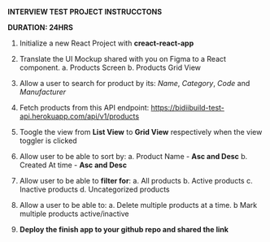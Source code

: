 **INTERVIEW TEST PROJECT INSTRUCCTONS**

**DURATION: 24HRS**

1. Initialize a new React Project with **creact-react-app**

2. Translate the UI Mockup shared with you on Figma to a React component.
   a. Products Screen
   b. Products Grid View
   
3. Allow a user to search for product by its: *Name*, *Category*, *Code* and *Manufacturer*

4. Fetch products from this API endpoint: https://bidiibuild-test-api.herokuapp.com/api/v1/products

5. Toogle the view from **List View** to **Grid View** respectively when the view toggler is clicked

6. Allow user to be able to sort by:
   a. Product Name - **Asc and Desc**
   b. Created At time - **Asc and Desc**
   
7. Allow user to be able to **filter for**:
   a. All products
   b. Active products
   c. Inactive products
   d. Uncategorized products
   
8. Allow a user to be able to:
   a. Delete multiple products at a time.
   b  Mark multiple products active/inactive
   
9. **Deploy the finish app to your github repo and shared the link**
